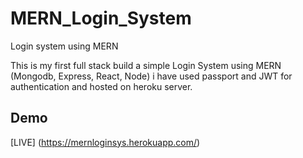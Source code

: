 # MERN_Login_System
Login system using MERN

This is my first full stack build a simple Login System using MERN (Mongodb, Express, React, Node) i have used passport and JWT for authentication and hosted on heroku server.

## Demo
[LIVE] (https://mernloginsys.herokuapp.com/)
